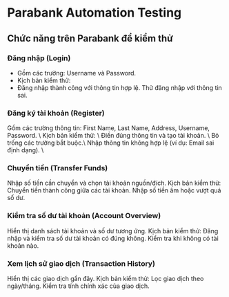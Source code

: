 # Parabank Automation Testing

## Chức năng trên Parabank để kiểm thử
### Đăng nhập (Login)

- Gồm các trường: Username và Password.
- Kịch bản kiểm thử:
- Đăng nhập thành công với thông tin hợp lệ.
Thử đăng nhập với thông tin sai.

### Đăng ký tài khoản (Register)

Gồm các trường thông tin: First Name, Last Name, Address, Username, Password. \\
Kịch bản kiểm thử: \\
Điền đúng thông tin và tạo tài khoản. \\
Bỏ trống các trường bắt buộc.\\
Nhập thông tin không hợp lệ (ví dụ: Email sai định dạng). \\

### Chuyển tiền (Transfer Funds)

Nhập số tiền cần chuyển và chọn tài khoản nguồn/đích.
Kịch bản kiểm thử:
Chuyển tiền thành công giữa các tài khoản.
Nhập số tiền âm hoặc vượt quá số dư.

### Kiểm tra số dư tài khoản (Account Overview)

Hiển thị danh sách tài khoản và số dư tương ứng.
Kịch bản kiểm thử:
Đăng nhập và kiểm tra số dư tài khoản có đúng không.
Kiểm tra khi không có tài khoản nào.

### Xem lịch sử giao dịch (Transaction History)

Hiển thị các giao dịch gần đây.
Kịch bản kiểm thử:
Lọc giao dịch theo ngày/tháng.
Kiểm tra tính chính xác của giao dịch.
